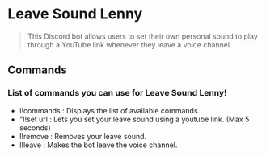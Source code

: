 # Leave Sound Lenny

> This Discord bot allows users to set their own personal sound to play through a YouTube link whenever they leave a voice channel.

## Commands
### List of commands you can use for Leave Sound Lenny!
- l!commands : Displays the list of available commands.
- "l!set url : Lets you set your leave sound using a youtube link. (Max 5 seconds)
- l!remove : Removes your leave sound.
- l!leave : Makes the bot leave the voice channel.
